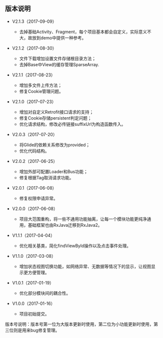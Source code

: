 ## 版本说明

- V2.1.3（2017-09-09）
    - 去掉基础Activity、Fragment，每个项目基本都会自定义，实际意义不大，故放到demo中提供一种参考。

- V2.1.2（2017-08-30）
    - 文件下载增加设置文件存储根目录方法；
    - 去掉Base中View的缓存管理SparseArray<View>.

- V2.1.1（2017-08-23）
    - 增加多文件上传方法；
    - 修复Cookie管理问题。

- V2.1.0（2017-07-23）
    - 增加对自定义Retrofit接口请求的支持；
    - 修复Cookie存储persistent判定问题；
    - 优化请求结构，修改必传链接suffixUrl为构造函数传入。

- V2.0.3（2017-07-20）
    - 将Glide的依赖关系修改为provided；
    - 优化代码结构。

- V2.0.2（2017-06-25）
	- 增加外部可配置Loader和Bus功能；
	- 修复根据Tag取消请求功能。

- V2.0.1（2017-06-08）
    - 修复权限申请异常。

- V2.0.0（2017-06-08）
	- 项目大范围重构，将一些不通用功能抽离，让每一个模块功能更纯净通用，基础框架也由RxJava迁移到RxJava2。

- V1.1.1（2017-04-04）
	- 优化相关基类，简化findViewById操作以及点击事件处理。

- V1.1.0（2017-03-08）
	- 增加状态视图切换功能，如网络异常、无数据等情况下的显示，让视图显示更方便管理。

- V1.0.1（2017-01-19）
	- 优化部分模块间的耦合性。

- V1.0.0（2017-01-16）
	- 项目初始提交。

版本号说明：版本号第一位为大版本更新时使用，第二位为小功能更新时使用，第三位则是用来bug修复管理。